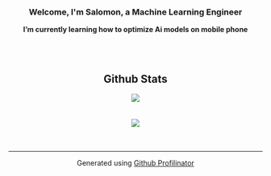 <!--
<div align="center">
<img src="https://github.com/saag7/saag7/blob/main/2.png" align="center" style="width: 100%" />
</div>  
   -->


### <div align="center">Welcome, I'm Salomon, a Machine Learning Engineer </div>  
  <!--
<p align="center">
<a href="https://huggingface.co/{username}"><img src="https://img.shields.io/badge/%F0%9F%A4%97%20Hugging%20Face-Profile-blue" width="210" height="30" alt="Hugging Face"></a>
</p>
[![Docker](https://img.shields.io/badge/Docker-20.10.7-blue)](https://hub.docker.com/r/{username}/{image_name})
 -->
   <!--
- **🔭 I’m currently working on [eCommerce-Price-Tracker](https://github.com/saag7/eCommerce-Price-Tracker)**  
  -->

   
 **<div align="center">I’m currently learning how to optimize Ai models on mobile phone** </div>
 
<!--

- ❓ Ask me about anything related to Machine Learning stack and related technologies  
   -->

<!-- - ⚡ Fun fact: I like to learn new valuable things everyday    -->
  

<br/>  
<!--
<div align="center">

   ## Completed Projects  
<table><tr><td valign="top" width="33%">

</div>



<div align="center"> 
   
   ### On Huggingface 
   
   <a href="https://huggingface.co/{username}"><img src="https://img.shields.io/badge/%F0%9F%A4%97%20Hugging%20Face-My%20Custom%20Text-blue" width="250" height="28" alt="Hugging Face"></a>
     <a href="https://huggingface.co/{username}"><img src="https://img.shields.io/badge/%F0%9F%A4%97%20Hugging%20Face-My%20Custom%20Text-blue" width="250" height="28" alt="Hugging Face"></a>
       <a href="https://huggingface.co/{username}"><img src="https://img.shields.io/badge/%F0%9F%A4%97%20Hugging%20Face-My%20Custom%20Text-blue" width="250" height="28" alt="Hugging Face"></a>
         <a href="https://huggingface.co/{username}"><img src="https://img.shields.io/badge/%F0%9F%A4%97%20Hugging%20Face-My%20Custom%20Text-blue" width="250" height="28" alt="Hugging Face"></a>
   
</div>

</td><td valign="top" width="33%">


<div align="center">
   
###           Dockerized 


<a href="https://hub.docker.com/r/{username}/{image_name}" target="_blank">
  <img src="https://img.shields.io/badge/Docker-My%20Custom%20Text-blue" width="200" height="30" alt="Docker">
</a>
<a href="https://hub.docker.com/r/{username}/{image_name}" target="_blank">
  <img src="https://img.shields.io/badge/Docker-My%20Custom%20Text-blue" width="200" height="30" alt="Docker">
</a>
<a href="https://hub.docker.com/r/{username}/{image_name}" target="_blank">
  <img src="https://img.shields.io/badge/Docker-My%20Custom%20Text-blue" width="200" height="30" alt="Docker">
</a>
<a href="https://hub.docker.com/r/{username}/{image_name}" target="_blank">
  <img src="https://img.shields.io/badge/Docker-My%20Custom%20Text-blue" width="200" height="30" alt="Docker">
</a>
</div>

</td><td valign="top" width="33%">


<div align="center">
   
### Watch Demo  
<div align="center">  
 
   
<a href="https://huggingface.co/{username}" target="_blank" title="Hugging Face Model">
  <img src="https://img.shields.io/badge/Demo-🚀%20My%20Custom%20Demo%20Text-blue" width="228" height="30" alt="Demo">
</a>
<a href="https://huggingface.co/{username}" target="_blank" title="Hugging Face Model">
  <img src="https://img.shields.io/badge/Demo-🚀%20My%20Custom%20Demo%20Text-blue" width="228" height="30" alt="Demo">
</a>
<a href="https://huggingface.co/{username}" target="_blank" title="Hugging Face Model">
  <img src="https://img.shields.io/badge/Demo-🚀%20My%20Custom%20Demo%20Text-blue" width="228" height="30" alt="Demo">
</a>
<a href="https://huggingface.co/{username}" target="_blank" title="Hugging Face Model">
  <img src="https://img.shields.io/badge/Demo-🚀%20My%20Custom%20Demo%20Text-blue" width="228" height="30" alt="Demo">
</a>
</div>

</td></tr></table>  

<br/>  
 -->
<!--
## Connect with me  
<div align="center">

  <!--<a href="https://github.com/saag7" target="_blank">
<img src=https://img.shields.io/badge/github-%2324292e.svg?&style=for-the-badge&logo=github&logoColor=white alt=github style="margin-bottom: 5px;" />
</a>  -->
<!--
<a href="https://linkedin.com/in/saag" target="_blank">
<img src=https://img.shields.io/badge/linkedin-%231E77B5.svg?&style=for-the-badge&logo=linkedin&logoColor=white alt=linkedin style="margin-bottom: 5px;" />
</a> 
<a target="_blank" href="https://twitter.com/kosalomag" style="display: inline-block;"><img src="https://img.shields.io/badge/twitter-x?style=for-the-badge&logo=x&logoColor=white&color=%230f1419" alt="twitter" /></a>
</div>  
  -->

<br/>  

<div align="center">

   ## Github Stats  
<div align="center"><img src="https://github-readme-stats.vercel.app/api/top-langs/?username=saag7&hide_border=true&layout=compact&theme=tokyonight"align="center" /></div>
<!-- <div align="center"><img src="https://github-readme-stats.vercel.app/api?username=saag7&show_icons=true&theme=tokyonight&count_private=true"align="center" /></div>  -->

</div>  
<br/>  

<!--
## Recent Blog Posts  
**<div align="center">Thank you for passing by. Have a great Day !</div>**  
  

<br/>  
 -->
  

<br/>  

<div align="center">
<img src="https://komarev.com/ghpvc/?username=saag7&&style=flat-square" align="center" />
</div>  
  

<br/>  


<br />

----
<div align="center">Generated using <a href="https://profilinator.rishav.dev/" target="_blank">Github Profilinator</a></div>
